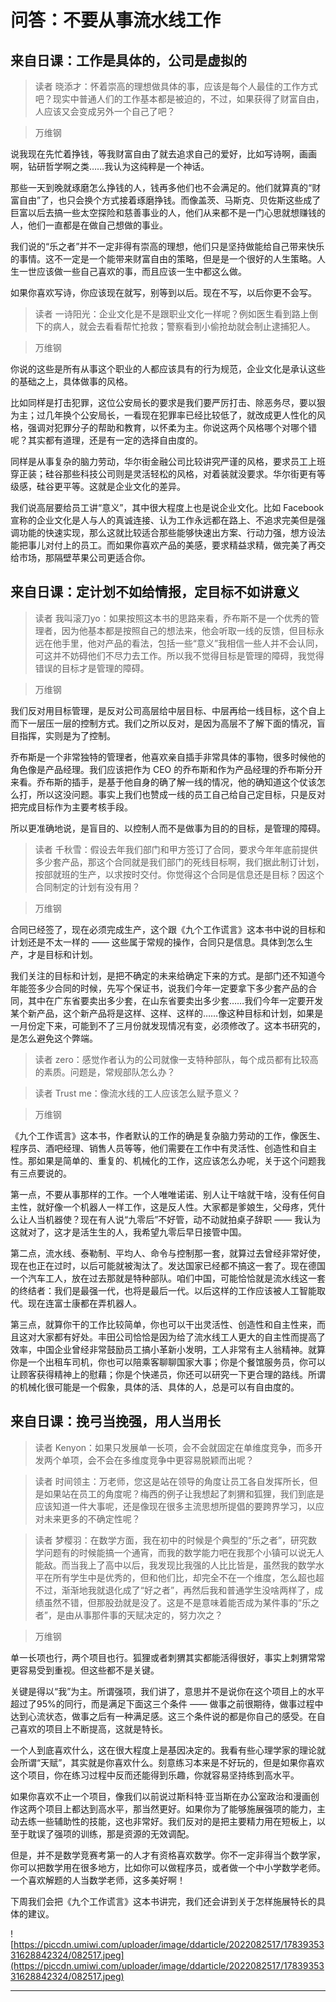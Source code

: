 # 问答：不要从事流水线工作

## 来自日课：工作是具体的，公司是虚拟的

> 读者 晓添才：怀着崇高的理想做具体的事，应该是每个人最佳的工作方式吧？现实中普通人们的工作基本都是被迫的，不过，如果获得了财富自由，人应该又会变成另外一个自己了吧？

> 万维钢

说我现在先忙着挣钱，等我财富自由了就去追求自己的爱好，比如写诗啊，画画啊，钻研哲学啊之类……我认为这纯粹是一个神话。

那些一天到晚就琢磨怎么挣钱的人，钱再多他们也不会满足的。他们就算真的“财富自由”了，也只会换个方式接着琢磨挣钱。而像盖茨、马斯克、贝佐斯这些成了巨富以后去搞一些太空探险和慈善事业的人，他们从来都不是一门心思就想赚钱的人，他们一直都是在做自己想做的事业。

我们说的“乐之者”并不一定非得有崇高的理想，他们只是坚持做能给自己带来快乐的事情。这不一定是一个能带来财富自由的策略，但是是一个很好的人生策略。人生一世应该做一些自己喜欢的事，而且应该一生中都这么做。

如果你喜欢写诗，你应该现在就写，别等到以后。现在不写，以后你更不会写。

> 读者 一诗阳光：企业文化是不是跟职业文化一样呢？例如医生看到路上倒下的病人，就会去看看帮忙抢救；警察看到小偷抢劫就会制止逮捕犯人。

> 万维钢

你说的这些是所有从事这个职业的人都应该具有的行为规范，企业文化是承认这些的基础之上，具体做事的风格。

比如同样是打击犯罪，这位公安局长的要求是我们要严厉打击、除恶务尽，要以狠为主；过几年换个公安局长，一看现在犯罪率已经比较低了，就改成更人性化的风格，强调对犯罪分子的帮助和教育，以怀柔为主。你说这两个风格哪个对哪个错呢？其实都有道理，还是有一定的选择自由度的。

同样是从事复杂的脑力劳动，华尔街金融公司比较讲究严谨的风格，要求员工上班穿正装；硅谷那些科技公司则是灵活轻松的风格，对着装就没要求。华尔街更有等级感，硅谷更平等。这就是企业文化的差异。

我们说高层要给员工讲“意义”，其中很大程度上也是说企业文化。比如 Facebook 宣称的企业文化是人与人的真诚连接、认为工作永远都在路上、不追求完美但是强调功能的快速实现，那么这就比较适合那些能够快速出方案、行动力强，想方设法能把事儿对付上的员工。而如果你喜欢产品的美感，要求精益求精，做完美了再交给市场，那隔壁苹果公司更适合你。

## 来自日课：定计划不如给情报，定目标不如讲意义

> 读者 我叫滚刀yo：如果按照这本书的思路来看，乔布斯不是一个优秀的管理者，因为他基本都是按照自己的想法来，他会听取一线的反馈，但目标永远在他手里，他对产品的看法，包括一些“意义”我相信一些人并不会认同，可这并不妨碍他们不尽力去工作。所以我不觉得目标是管理的障碍，我觉得错误的目标才是管理的障碍。

> 万维钢

我们反对用目标管理，是反对公司高层给中层目标、中层再给一线目标，这个自上而下一层压一层的控制方式。我们之所以反对，是因为高层不了解下面的情况，盲目指挥，实则是为了控制。

乔布斯是一个非常独特的管理者，他喜欢亲自插手非常具体的事物，很多时候他的角色像是产品经理。我们应该把作为 CEO 的乔布斯和作为产品经理的乔布斯分开来看。乔布斯的插手，是基于他自身的确了解一线的情况，他的确知道这个仗该怎么打，所以这没问题。事实上我们也赞成一线的员工自己给自己定目标，只是反对把完成目标作为主要考核手段。

所以更准确地说，是盲目的、以控制人而不是做事为目的的目标，是管理的障碍。

> 读者 千秋雪：假设去年我们部门和甲方签订了合同，要求今年年底前提供多少套产品，那这个合同就是我们部门的死线目标啊，我们据此制订计划，按部就班的生产，以求按时交付。你觉得这个合同是信息还是目标？因这个合同制定的计划有没有用？

> 万维钢

合同已经签了，现在必须完成生产，这个跟《九个工作谎言》这本书中说的目标和计划还是不太一样的 —— 这些属于常规的操作，合同只是信息。具体到怎么生产，才是目标和计划。

我们关注的目标和计划，是把不确定的未来给确定下来的方式。是部门还不知道今年能签多少合同的时候，先写个保证书，说我们今年一定要拿下多少套产品的合同，其中在广东省要卖出多少套，在山东省要卖出多少套……我们今年一定要开发某个新产品，这个新产品将是这样、这样、这样的……像这种目标和计划，如果是一月份定下来，可能到不了三月份就发现情况有变，必须修改了。这本书研究的，是怎么避免这个弊端。

> 读者 zero：感觉作者认为的公司就像一支特种部队，每个成员都有比较高的素质。问题是，常规部队怎么办？

> 读者 Trust me：像流水线的工人应该怎么赋予意义？

> 万维钢

《九个工作谎言》这本书，作者默认的工作的确是复杂脑力劳动的工作，像医生、程序员、酒吧经理、销售人员等等，他们需要在工作中有灵活性、创造性和自主性。那如果是简单的、重复的、机械化的工作，这应该怎么办呢，关于这个问题我有三点要说的。

第一点，不要从事那样的工作。一个人唯唯诺诺、别人让干啥就干啥，没有任何自主性，就好像一个机器人一样工作，这是反人性。大家都是爹娘生，父母疼，凭什么让人当机器使？现在有人说“九零后”不好管，动不动就拍桌子辞职 —— 我认为这就对了，这才是活生生的人，我希望九零后早日接管中国。

第二点，流水线、泰勒制、平均人、命令与控制那一套，就算过去曾经非常好使，现在也正在过时，以后可能就被淘汰了。发达国家已经都不搞这一套了。现在德国一个汽车工人，放在过去那就是特种部队。咱们中国，可能恰恰就是流水线这一套的终结者：我们是最强一代，也将是最后一代。以后这样的工作应该被人工智能取代。现在连富士康都在弄机器人。

第三点，就算你干的工作比较简单，你也可以干出灵活性、创造性和自主性来，而且这对大家都有好处。丰田公司恰恰是因为给了流水线工人更大的自主性而提高了效率，中国企业曾经非常鼓励员工搞小革新小发明，工人非常有主人翁精神。就算你是一个出租车司机，你也可以陪乘客聊聊国家大事；你是个餐馆服务员，你可以让顾客获得精神上的慰藉；你是个快递员，你还可以研究一下更合理的路线。所谓的机械化很可能是一个假象，具体的活、具体的人，总是可以有自由度的。

## 来自日课：挽弓当挽强，用人当用长

> 读者 Kenyon：如果只发展单一长项，会不会就固定在单维度竞争，而多开发两个单项，会不会在多维度竞争中更容易脱颖而出呢？

> 读者 时间领主：万老师，您这是站在领导的角度让员工各自发挥所长，但是如果站在员工的角度呢？梅西的例子让我想起了刺猬和狐狸，我们到底是应该知道一件大事呢，还是像现在很多主流思想所提倡的要跨界学习，以应对未来更多的不确定性呢？

> 读者 梦樱羽：在数学方面，我在初中的时候是个典型的“乐之者”，研究数学问题有的时候能搞一个通宵，而我的数学能力吧在我那个小镇可以说无人能敌。而当我上了高中以后，我发现比我强的人比比皆是，虽然我的数学水平在所有学生中是优秀的，但和他们比，却完全不在一个维度，怎么超也超不过，渐渐地我就退化成了“好之者”，再然后我和普通学生没啥两样了，成绩虽然不错，但那股劲就是没了。这是不是意味着能否成为某件事的“乐之者”，是由从事那件事的天赋决定的，努力次之？

> 万维钢

单一长项也行，两个项目也行。狐狸或者刺猬其实都能活得很好，事实上刺猬常常更容易受到重视。但这些都不是关键。

关键是得以“我”为主。所谓强项，我们讲了，意思并不是说你在这个项目上的水平超过了95%的同行，而是满足下面这三个条件 —— 做事之前很期待，做事过程中达到心流状态，做事之后有一种满足感。这三个条件说的都是你自己的感受。在自己喜欢的项目上不断提高，这就是特长。

一个人到底喜欢什么，这在很大程度上是基因决定的。我看有些心理学家的理论就会所谓“天赋”，其实就是你喜欢什么。刻意练习本来是不好玩的，但是如果你喜欢这个项目，你在练习过程中反而还能得到乐趣，你就容易坚持练到高水平。

如果你喜欢不止一个项目，像我们以前说过斯科特·亚当斯在办公室政治和漫画创作这两个项目上都达到高水平，那当然更好。如果你为了能够施展强项的能力，主动去练一些辅助性的技能，这也非常好。我们反对的是把主要精力用在短板上，以至于耽误了强项的训练，那是资源的无效调配。

但是，并不是数学竞赛考第一的人才有资格喜欢数学。你不一定非得当个数学家，你可以把数学用在很多地方，比如你可以做程序员，或者做一个中小学数学老师。一个喜欢解题的人当数学老师，这多美好啊！

下周我们会把《九个工作谎言》这本书讲完，我们还会讲到关于怎样施展特长的具体的建议。

![https://piccdn.umiwi.com/uploader/image/ddarticle/2022082517/1783935331628842324/082517.jpeg](https://piccdn.umiwi.com/uploader/image/ddarticle/2022082517/1783935331628842324/082517.jpeg)

---

